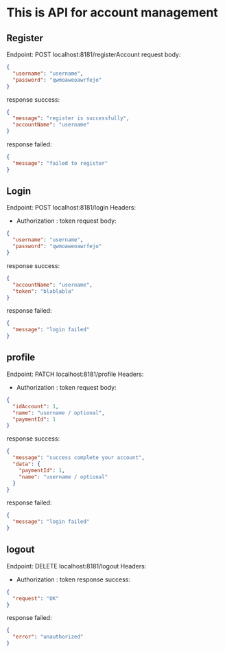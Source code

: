 # This is API for account management

## Register
Endpoint: POST localhost:8181/registerAccount
request body:
```json
{
  "username": "username",
  "password": "qwmoaweoawrfejo"
}
```
response success:
```json
{
  "message": "register is successfully",
  "accountName": "username"
}
```
response failed:
```json
{
  "message": "failed to register"
}
```

## Login
Endpoint: POST localhost:8181/login
Headers:
- Authorization : token
request body:
```json
{
  "username": "username",
  "password": "qwmoaweoawrfejo"
}
```

response success:
```json
{
  "accountName": "username",
  "token": "blablabla"
}
```
response failed:
```json
{
  "message": "login failed"
}
```

## profile
Endpoint: PATCH localhost:8181/profile
Headers:
- Authorization : token
  request body:
```json
{
  "idAccount": 1,
  "name": "username / optional",
  "paymentId": 1
}
```

response success:
```json
{
  "message": "success complete your account",
  "data": {
    "paymentId": 1,
    "name": "username / optional"
  }
}
```
response failed:
```json
{
  "message": "login failed"
}
```

## logout
Endpoint: DELETE localhost:8181/logout
Headers:
- Authorization : token
  response success:
```json
{
  "request": "OK"
}
```

response failed:
```json
{
  "error": "unauthorized"
}
```

